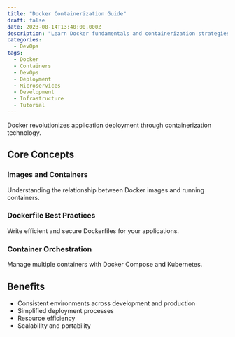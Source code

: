 ```yaml
---
title: "Docker Containerization Guide"
draft: false
date: 2023-08-14T13:40:00.000Z
description: "Learn Docker fundamentals and containerization strategies for modern application deployment."
categories:
  - DevOps
tags:
  - Docker
  - Containers
  - DevOps
  - Deployment
  - Microservices
  - Development
  - Infrastructure
  - Tutorial
---
```


Docker revolutionizes application deployment through containerization technology.

## Core Concepts

### Images and Containers
Understanding the relationship between Docker images and running containers.

### Dockerfile Best Practices
Write efficient and secure Dockerfiles for your applications.

### Container Orchestration
Manage multiple containers with Docker Compose and Kubernetes.

## Benefits

- Consistent environments across development and production
- Simplified deployment processes
- Resource efficiency
- Scalability and portability